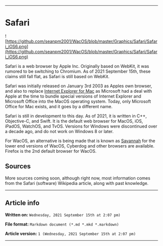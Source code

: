 
***

# Safari

![https://github.com/seanpm2001/WacOS/blob/master/Graphics/Safari/Safari_iOS6.png](https://github.com/seanpm2001/WacOS/blob/master/Graphics/Safari/Safari_iOS6.png)

Safari is a web browser by Apple Inc. Originally based on WebKit, it was rumored to be switching to Chromium. As of 2021 September 15th, these claims still fall flat, as Safari is still based on WebKit.

Safari was initially released on January 3rd 2003 as Apples own browser, and also to replace [Internet Explorer for Mac](https://github.com/seanpm2001/WacOS/wiki/Internet_Explorer_for_Mac) as Microsoft had a deal with Apple at the time to bundle special versions of Internet Explorer and Microsoft Office into the MacOS operating system. Today, only Microsoft Office for Mac exists, and it goes by a different name.

Safari is still in development to this day. As of 2021, it is written in C++, Objective-C, and Swift. It is the default web browser for MacOS, iOS, iPadOS, WatchOS, and TvOS. Versions for Windows were discontinued over a decade ago, and do not work on Windows 8 or later.

For WacOS, an alternative is being made that is known as [Savannah](https://github.com/seanpm2001/WacOS/wiki/Savannah) for the lower end versions of WacOS, Cyberdog and other browsers are available. Firefox is the 2nd default browser for WacOS.

## Sources

More sources coming soon, although right now, most information comes from the Safari (software) Wikipedia article, along with past knowledge.

***

## Article info

**Written on:** `Wednesday, 2021 September 15th at 2:07 pm)`

**File format:** `Markdown document (*.md *.mkd *.markdown)`

**Article version:** `1 (Wednesday, 2021 September 15th at 2:07 pm)`

***
